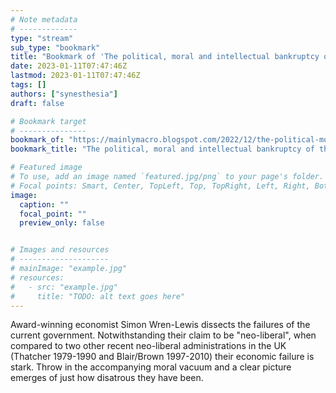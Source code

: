 ```yaml
---
# Note metadata
# -------------
type: "stream"
sub_type: "bookmark"
title: "Bookmark of 'The political, moral and intellectual bankruptcy of the current Conservative party'"
date: 2023-01-11T07:47:46Z
lastmod: 2023-01-11T07:47:46Z
tags: []
authors: ["synesthesia"]
draft: false

# Bookmark target
# ---------------
bookmark_of: "https://mainlymacro.blogspot.com/2022/12/the-political-moral-and-intellectual.html"
bookmark_title: "The political, moral and intellectual bankruptcy of the current Conservative party"

# Featured image
# To use, add an image named `featured.jpg/png` to your page's folder.
# Focal points: Smart, Center, TopLeft, Top, TopRight, Left, Right, BottomLeft, Bottom, BottomRight.
image:
  caption: ""
  focal_point: ""
  preview_only: false


# Images and resources
# --------------------
# mainImage: "example.jpg"
# resources:
#   - src: "example.jpg"
#     title: "TODO: alt text goes here"
---
```


Award-winning economist Simon Wren-Lewis dissects the failures of the current government. Notwithstanding their claim to be "neo-liberal", when compared to two other recent neo-liberal administrations in the UK (Thatcher 1979-1990 and Blair/Brown 1997-2010) their economic failure is stark. Throw in the accompanying moral vacuum and a clear picture emerges of just how disatrous they have been.
